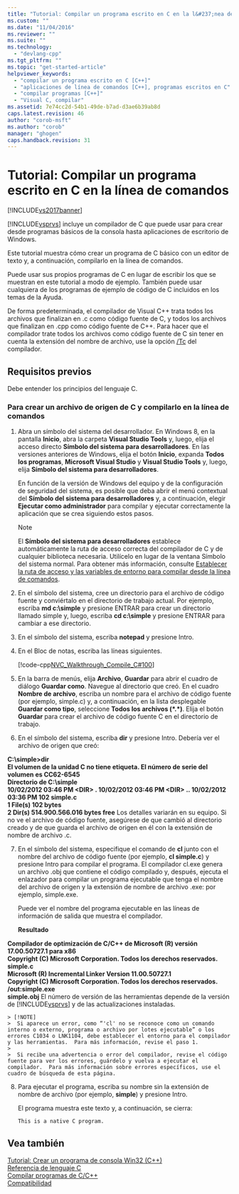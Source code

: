 ```yaml
---
title: "Tutorial: Compilar un programa escrito en C en la l&#237;nea de comandos | Microsoft Docs"
ms.custom: ""
ms.date: "11/04/2016"
ms.reviewer: ""
ms.suite: ""
ms.technology: 
  - "devlang-cpp"
ms.tgt_pltfrm: ""
ms.topic: "get-started-article"
helpviewer_keywords: 
  - "compilar un programa escrito en C [C++]"
  - "aplicaciones de línea de comandos [C++], programas escritos en C"
  - "compilar programas [C++]"
  - "Visual C, compilar"
ms.assetid: 7e74cc2d-54b1-49de-b7ad-d3ae6b39ab8d
caps.latest.revision: 46
author: "corob-msft"
ms.author: "corob"
manager: "ghogen"
caps.handback.revision: 31
---
```

# Tutorial: Compilar un programa escrito en C en la l&#237;nea de comandos
[!INCLUDE[vs2017banner](../assembler/inline/includes/vs2017banner.md)]

[!INCLUDE[vsprvs](../assembler/masm/includes/vsprvs_md.md)] incluye un compilador de C que puede usar para crear desde programas básicos de la consola hasta aplicaciones de escritorio de Windows.  
  
 Este tutorial muestra cómo crear un programa de C básico con un editor de texto y, a continuación, compilarlo en la línea de comandos.  
  
 Puede usar sus propios programas de C en lugar de escribir los que se muestran en este tutorial a modo de ejemplo.  También puede usar cualquiera de los programas de ejemplo de código de C incluidos en los temas de la Ayuda.  
  
 De forma predeterminada, el compilador de Visual C\+\+ trata todos los archivos que finalizan en .c como código fuente de C, y todos los archivos que finalizan en .cpp como código fuente de C\+\+.  Para hacer que el compilador trate todos los archivos como código fuente de C sin tener en cuenta la extensión del nombre de archivo, use la opción [\/Tc](../build/reference/tc-tp-tc-tp-specify-source-file-type.md) del compilador.  
  
## Requisitos previos  
 Debe entender los principios del lenguaje C.  
  
### Para crear un archivo de origen de C y compilarlo en la línea de comandos  
  
1.  Abra un símbolo del sistema del desarrollador.  En Windows 8, en la pantalla **Inicio**, abra la carpeta **Visual Studio Tools** y, luego, elija el acceso directo **Símbolo del sistema para desarrolladores**.  En las versiones anteriores de Windows, elija el botón **Inicio**, expanda **Todos los programas**, **Microsoft Visual Studio** y **Visual Studio Tools** y, luego, elija **Símbolo del sistema para desarrolladores**.  
  
     En función de la versión de Windows del equipo y de la configuración de seguridad del sistema, es posible que deba abrir el menú contextual del **Símbolo del sistema para desarrolladores** y, a continuación, elegir **Ejecutar como administrador** para compilar y ejecutar correctamente la aplicación que se crea siguiendo estos pasos.  
  
    > [!NOTE]
    >  El **Símbolo del sistema para desarrolladores** establece automáticamente la ruta de acceso correcta del compilador de C y de cualquier biblioteca necesaria.  Utilícelo en lugar de la ventana Símbolo del sistema normal.  Para obtener más información, consulte [Establecer la ruta de acceso y las variables de entorno para compilar desde la línea de comandos](../build/setting-the-path-and-environment-variables-for-command-line-builds.md).  
  
2.  En el símbolo del sistema, cree un directorio para el archivo de código fuente y conviértalo en el directorio de trabajo actual.  Por ejemplo, escriba **md c:\\simple** y presione ENTRAR para crear un directorio llamado simple y, luego, escriba **cd c:\\simple** y presione ENTRAR para cambiar a ese directorio.  
  
3.  En el símbolo del sistema, escriba **notepad** y presione Intro.  
  
4.  En el Bloc de notas, escriba las líneas siguientes.  
  
     [!code-cpp[NVC_Walkthrough_Compile_C#100](../build/codesnippet/CPP/walkthrough-compile-a-c-program-on-the-command-line_1.c)]  
  
5.  En la barra de menús, elija **Archivo**, **Guardar** para abrir el cuadro de diálogo **Guardar como**.  Navegue al directorio que creó.  En el cuadro **Nombre de archivo**, escriba un nombre para el archivo de código fuente \(por ejemplo, simple.c\) y, a continuación, en la lista desplegable **Guardar como tipo**, seleccione **Todos los archivos \(\*.\*\)**.  Elija el botón **Guardar** para crear el archivo de código fuente C en el directorio de trabajo.  
  
6.  En el símbolo del sistema, escriba **dir** y presione Intro.  Debería ver el archivo de origen que creó:  
  
  **C:\\simple\>dir**  
 **El volumen de la unidad C no tiene etiqueta.  El número de serie del volumen es CC62\-6545**  
 **Directorio de C:\\simple**  
**10\/02\/2012  03:46 PM    \<DIR\>          .  10\/02\/2012  03:46 PM    \<DIR\>          ..  10\/02\/2012  03:36 PM               102 simple.c**  
 **1 File\(s\)      102 bytes**  
 **2 Dir\(s\)  514.900.566.016 bytes free**      Los detalles variarán en su equipo.  Si no ve el archivo de código fuente, asegúrese de que cambió al directorio creado y de que guarda el archivo de origen en él con la extensión de nombre de archivo .c.  
  
7.  En el símbolo del sistema, especifique el comando de **cl** junto con el nombre del archivo de código fuente \(por ejemplo, **cl simple.c**\) y presione Intro para compilar el programa.  El compilador cl.exe genera un archivo .obj que contiene el código compilado y, después, ejecuta el enlazador para compilar un programa ejecutable que tenga el nombre del archivo de origen y la extensión de nombre de archivo .exe: por ejemplo, simple.exe.  
  
     Puede ver el nombre del programa ejecutable en las líneas de información de salida que muestra el compilador.  
  
     **Resultado**  
  
  **Compilador de optimización de C\/C\+\+ de Microsoft \(R\) versión 17.00.50727.1 para x86**  
**Copyright \(C\) Microsoft Corporation.  Todos los derechos reservados.  simple.c**  
**Microsoft \(R\) Incremental Linker Version 11.00.50727.1**  
**Copyright \(C\) Microsoft Corporation.  Todos los derechos reservados.  \/out:simple.exe**  
**simple.obj**      El número de versión de las herramientas depende de la versión de [!INCLUDE[vsprvs](../assembler/masm/includes/vsprvs_md.md)] y de las actualizaciones instaladas.  
  
    > [!NOTE]
    >  Si aparece un error, como “'cl' no se reconoce como un comando interno o externo, programa o archivo por lotes ejecutable” o los errores C1034 o LNK1104, debe establecer el entorno para el compilador y las herramientas.  Para más información, revise el paso 1.  
    >   
    >  Si recibe una advertencia o error del compilador, revise el código fuente para ver los errores, guárdelo y vuelva a ejecutar el compilador.  Para más información sobre errores específicos, use el cuadro de búsqueda de esta página.  
  
8.  Para ejecutar el programa, escriba su nombre sin la extensión de nombre de archivo \(por ejemplo, **simple**\) y presione Intro.  
  
     El programa muestra este texto y, a continuación, se cierra:  
  
     `This is a native C program.`  
  
## Vea también  
 [Tutorial: Crear un programa de consola Win32 \(C\+\+\)](../windows/walkthrough-creating-a-standard-cpp-program-cpp.md)   
 [Referencia de lenguaje C](../c-language/c-language-reference.md)   
 [Compilar programas de C\/C\+\+](../build/building-c-cpp-programs.md)   
 [Compatibilidad](../c-runtime-library/compatibility.md)